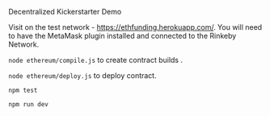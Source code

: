 Decentralized Kickerstarter Demo

Visit on the test network - https://ethfunding.herokuapp.com/. You will need to have the MetaMask plugin installed and connected to the Rinkeby Network.

`node ethereum/compile.js` to create contract builds .

`node ethereum/deploy.js` to deploy contract.

`npm test`



`npm run dev`
